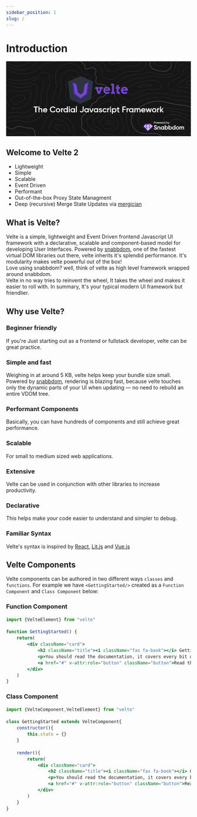 ```yaml
---
sidebar_position: 1
slug: /
---
```


# Introduction

[![Velte banner](../static/img/velte-banner.png)](https://veltejs.cyclic.app)

## Welcome to Velte 2

* Lightweight
* Simple
* Scalable
* Event Driven
* Performant
* Out-of-the-box Proxy State Managment
* Deep (recursive) Merge State Updates via [mergician](https://www.npmjs.com/package/mergician)

## What is Velte?

Velte is a simple, lightweight and Event Driven frontend Javascript UI framework with a declarative, scalable and component-based model for developing User Interfaces. Powered by [snabbdom](https://www.npmjs.com/package/snabbdom), one of the fastest virtual DOM libraries out there, velte inherits it's splendid performance. It's modularity makes velte powerful out of the box!<br/>
Love using snabbdom? well, think of velte as high level framework wrapped around snabbdom.<br/>
Velte in no way tries to reinvent the wheel, It takes the wheel and makes it easier to roll with. In summary, It's your typical modern UI framework but friendlier.


## Why use Velte?

### Beginner friendly
If you're Just starting out as a frontend or fullstack developer, velte can be great practice.

### Simple and fast
Weighing in at around 5 KB, velte helps keep your bundle size small. Powered by [snabbdom](https://www.npmjs.com/package/snabbdom), rendering is blazing fast, because velte touches only the dynamic parts of your UI when updating — no need to rebuild an entire VDOM tree.

### Performant Components
Basically, you can have hundreds of components and still achieve great performance.

### Scalable
For small to medium sized web applications.

### Extensive
Velte can be used in conjunction with other libraries to increase productivity.

### Declarative
This helps make your code easier to understand and simpler to debug.

### Familiar Syntax
Velte's syntax is inspired by [React](https://react.dev/), [Lit.js](https://lit.dev/) and [Vue.js](https://vuejs.org/)

## Velte Components

Velte components can be authored in two different ways `classes` and `functions`. For example we have `<GettingStarted/>` created as a `Function Component` and `Class Component` below:

### Function Component

```jsx title="GettingStarted.jsx"
import {VelteElement} from "velte"

function GettingStarted() {
    return(
        <div className="card">
            <h2 className="title"><i className="fas fa-book"></i> Getting Started</h2>
            <p>You should read the documentation, it covers every bit of the library.</p>
            <a href="#" v-attr:role="button" className="button">Read the Docs</a>
        </div>
    )
}
```

### Class Component

```jsx title="GettingStarted.jsx"
import {VelteComponent,VelteElement} from "velte"

class GettingStarted extends VelteComponent{
    constructor(){
        this.state = {}
    }

    render(){
        return(
            <div className="card">
                <h2 className="title"><i className="fas fa-book"></i> Getting Started</h2>
                <p>You should read the documentation, it covers every bit of the library.</p>
                <a href="#" v-attr:role="button" className="button">Read the Docs</a>
            </div>
        )
    }
}
```